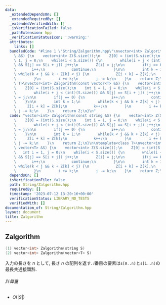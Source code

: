 ```yaml
---
data:
  _extendedDependsOn: []
  _extendedRequiredBy: []
  _extendedVerifiedWith: []
  _isVerificationFailed: false
  _pathExtension: hpp
  _verificationStatusIcon: ':warning:'
  attributes:
    links: []
  bundledCode: "#line 1 \"String/Zalgorithm.hpp\"\nvector<int> Zalgorithm(const string\
    \ &S) {\n    vector<int> Z(S.size());\n    Z[0] = (int)S.size();\n    int i =\
    \ 1, j = 0;\n    while(i < S.size()) {\n        while(i + j < (int)(S.size())\
    \ && S[j] == S[i + j]) j++;\n        Z[i] = j;\n\n        if(j == 0) {\n     \
    \       i++;\n            continue;\n        }\n\n        int k = 1;\n       \
    \ while(k < j && k + Z[k] < j) {\n            Z[i + k] = Z[k];\n            k++;\n\
    \        }\n        i += k;\n        j -= k;\n    }\n    return Z;\n}\n\ntemplate<class\
    \ T>\nvector<int> Zalgorithm(const vector<T> &S) {\n    vector<int> Z(S.size());\n\
    \    Z[0] = (int)S.size();\n    int i = 1, j = 0;\n    while(i < S.size()) {\n\
    \        while(i + j < (int)(S.size()) && S[j] == S[i + j]) j++;\n        Z[i]\
    \ = j;\n\n        if(j == 0) {\n            i++;\n            continue;\n    \
    \    }\n\n        int k = 1;\n        while(k < j && k + Z[k] < j) {\n       \
    \     Z[i + k] = Z[k];\n            k++;\n        }\n        i += k;\n       \
    \ j -= k;\n    }\n    return Z;\n}\n"
  code: "vector<int> Zalgorithm(const string &S) {\n    vector<int> Z(S.size());\n\
    \    Z[0] = (int)S.size();\n    int i = 1, j = 0;\n    while(i < S.size()) {\n\
    \        while(i + j < (int)(S.size()) && S[j] == S[i + j]) j++;\n        Z[i]\
    \ = j;\n\n        if(j == 0) {\n            i++;\n            continue;\n    \
    \    }\n\n        int k = 1;\n        while(k < j && k + Z[k] < j) {\n       \
    \     Z[i + k] = Z[k];\n            k++;\n        }\n        i += k;\n       \
    \ j -= k;\n    }\n    return Z;\n}\n\ntemplate<class T>\nvector<int> Zalgorithm(const\
    \ vector<T> &S) {\n    vector<int> Z(S.size());\n    Z[0] = (int)S.size();\n \
    \   int i = 1, j = 0;\n    while(i < S.size()) {\n        while(i + j < (int)(S.size())\
    \ && S[j] == S[i + j]) j++;\n        Z[i] = j;\n\n        if(j == 0) {\n     \
    \       i++;\n            continue;\n        }\n\n        int k = 1;\n       \
    \ while(k < j && k + Z[k] < j) {\n            Z[i + k] = Z[k];\n            k++;\n\
    \        }\n        i += k;\n        j -= k;\n    }\n    return Z;\n}\n"
  dependsOn: []
  isVerificationFile: false
  path: String/Zalgorithm.hpp
  requiredBy: []
  timestamp: '2023-07-12 13:20:16+00:00'
  verificationStatus: LIBRARY_NO_TESTS
  verifiedWith: []
documentation_of: String/Zalgorithm.hpp
layout: document
title: Zalgorithm
---
```


## Zalgorithm
```C++
(1) vector<int> Zalgorithm(string S)
(2) vector<int> Zalgorithm(vector<T> S)
```

入力の長さを $n$ として, 長さ $n$ の配列を返す. $i$番目の要素は`s[0..n)`と`s[i..n)`の最長共通接頭辞.

###### 計算量

- $O(|S|)$

